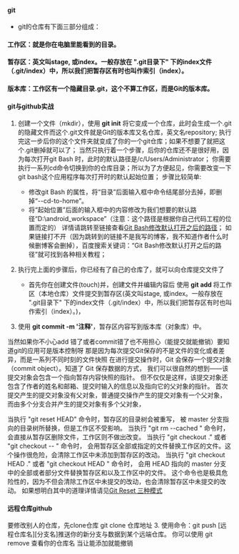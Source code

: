#### git
* git的仓库有下面三部分组成：
#### 工作区：就是你在电脑里能看到的目录。
#### 暂存区：英文叫stage, 或index。一般存放在 ".git目录下" 下的index文件（.git/index）中，所以我们把暂存区有时也叫作索引（index）。
#### 版本库：工作区有一个隐藏目录.git，这个不算工作区，而是Git的版本库。


#### git与github实战
1. 创建一个文件（mkdir），使用 __git init__ 将它变成一个仓库，此时会生成一个.git的隐藏文件而这个.git文件就是Git的版本库又名仓库，英文名repository;
执行完这一步后你的这个文件夹就变成了你的一个git仓库；如果不想要了就把这个.git删掉就可以了；
当然只执行着一个步骤，后你的仓库还不是很好用，因为每次打开git Bash 时，此时的默认路径是/c/Users/Administrator；
你需要执行一系列cd命令切换到你的仓库目录；所以为了方便起见，你需要改变一下git bash这个应用程序每次打开时的默认起始位置；
步骤比较简单:
	* 修改git Bash 的属性，将“目录”后面输入框中命令结尾部分去掉，即删掉“--cd-to-home”。
	* 将“起始位置”后面的输入框中的内容修改为我们想要的默认路径“D:\android_workspace”（注意：这个路径是根据你自己代码工程的位置而定的）
详情请跳转至链接查看[Git Bash修改默认打开之后的路径](https://blog.csdn.net/zzfenglin/article/details/54646541)；
如果链接打不开（因为跳转到的链接不是我写的博客，我不知道作者什么时候删博客会删掉），百度搜索关键词：“Git Bash修改默认打开之后的路径”就可找到各种相关教程；
	 
2. 执行完上面的步骤后，你已经有了自己的仓库了，就可以向仓库提交文件了
	* 首先你在创建文件(touch)并，创建文件并编辑内容后
使用 __git add <file>__ 将工作区（本地仓库）文件提交到暂存区(英文叫stage, 或index。一般存放在 ".git目录下" 下的index文件（.git/index）中，所以我们把暂存区有时也叫作索引（index）。)，
3. 使用 __git commit -m '注释'__，暂存区内容写到版本库（对象库）中。 

当然如果你不小心add 错了或者commit错了也不用担心（能提交就能撤销）要知道git的应用可是版本控制呀
那是因为每次提交Git保存的不是文件的变化或者差异，而是一系列不同时刻的文件快照
在进行提交操作时，Git 会保存一个提交对象（commit object）。知道了 Git 保存数据的方式，
我们可以很自然的想到——该提交对象会包含一个指向暂存内容快照的指针。
 但不仅仅是这样，该提交对象还包含了作者的姓名和邮箱、提交时输入的信息以及指向它的父对象的指针。
 首次提交产生的提交对象没有父对象，普通提交操作产生的提交对象有一个父对象，
 而由多个分支合并产生的提交对象有多个父对象，

当执行 "git reset HEAD" 命令时，暂存区的目录树会被重写，
被 master 分支指向的目录树所替换，但是工作区不受影响。 
当执行 "git rm --cached <file>" 命令时，会直接从暂存区删除文件，工作区则不做出改变。 
当执行 "git checkout ." 或者 "git checkout -- <file>" 命令时，
会用暂存区全部或指定的文件替换工作区的文件。这个操作很危险，会清除工作区中未添加到暂存区的改动。 
当执行 "git checkout HEAD ." 或者 "git checkout HEAD <file>" 命令时，
会用 HEAD 指向的 master 分支中的全部或者部分文件替换暂存区和以及工作区中的文件。
这个命令也是极具危险性的，因为不但会清除工作区中未提交的改动，也会清除暂存区中未提交的改动。
如果想明白其中的道理详情请见[Git Reset 三种模式](https://www.jianshu.com/p/c2ec5f06cf1a)

#### 远程仓库github
要修改别人的仓库，先clone仓库 git clone 仓库地址
3. 使用命令：git push [远程仓库名][分支名]推送你的新分支与数据到某个远端仓库。
你可以使用 git remove 查看你的仓库名
当让能添加就能撤销
